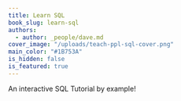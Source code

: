 ```yaml
---
title: Learn SQL
book_slug: learn-sql
authors:
  - author: _people/dave.md
cover_image: "/uploads/teach-ppl-sql-cover.png"
main_color: "#1B753A"
is_hidden: false
is_featured: true
---
```

An interactive SQL Tutorial by example!
